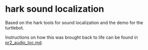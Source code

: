 # hark sound localization

Based on the hark tools for sound localization and the demo for the turtlebot.

Instructions on how this was brought back to life can be found in [pr2_audio_loc.md](pr2_audio_loc.md).

